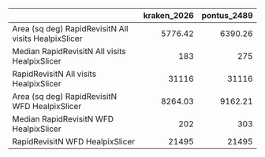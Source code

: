 |                                                      |   kraken_2026 |   pontus_2489 |
|:-----------------------------------------------------|--------------:|--------------:|
| Area (sq deg) RapidRevisitN All visits HealpixSlicer |       5776.42 |       6390.26 |
| Median RapidRevisitN All visits HealpixSlicer        |        183    |        275    |
| RapidRevisitN All visits HealpixSlicer               |      31116    |      31116    |
| Area (sq deg) RapidRevisitN WFD HealpixSlicer        |       8264.03 |       9162.21 |
| Median RapidRevisitN WFD HealpixSlicer               |        202    |        303    |
| RapidRevisitN WFD HealpixSlicer                      |      21495    |      21495    |
